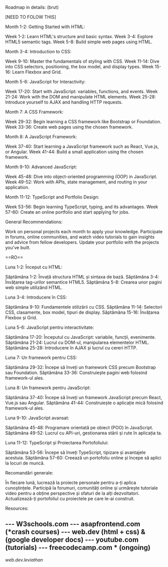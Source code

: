 
Roadmap in details: (brut)

[NEED TO FOLOW THIS]

Month 1-2: Getting Started with HTML:

Week 1-2: Learn HTML's structure and basic syntax.
Week 3-4: Explore HTML5 semantic tags.
Week 5-8: Build simple web pages using HTML.


Month 3-4: Introduction to CSS:

Week 9-10: Master the fundamentals of styling with CSS.
Week 11-14: Dive into CSS selectors, positioning, the box model, and display types.
Week 15-16: Learn Flexbox and Grid.


Month 5-6: JavaScript for Interactivity:

Week 17-20: Start with JavaScript: variables, functions, and events.
Week 21-24: Work with the DOM and manipulate HTML elements.
Week 25-28: Introduce yourself to AJAX and handling HTTP requests.


Month 7: A CSS Framework:

Week 29-32: Begin learning a CSS framework like Bootstrap or Foundation.
Week 33-36: Create web pages using the chosen framework.

Month 8: A JavaScript Framework:

Week 37-40: Start learning a JavaScript framework such as React, Vue.js, or Angular.
Week 41-44: Build a small application using the chosen framework.


Month 9-10: Advanced JavaScript:

Week 45-48: Dive into object-oriented programming (OOP) in JavaScript.
Week 49-52: Work with APIs, state management, and routing in your application.


Month 11-12: TypeScript and Portfolio Design:

Week 53-56: Begin learning TypeScript, typing, and its advantages.
Week 57-60: Create an online portfolio and start applying for jobs.



General Recommendations:

Work on personal projects each month to apply your knowledge.
Participate in forums, online communities, and watch video tutorials to gain insights and advice from fellow developers.
Update your portfolio with the projects you've built.

==RO==

Luna 1-2: Început cu HTML:

Săptămâna 1-2: Învață structura HTML și sintaxa de bază.
Săptămâna 3-4: Învățarea tag-urilor semantice HTML5.
Săptămâna 5-8: Crearea unor pagini web simple utilizând HTML.


Luna 3-4: Introducere în CSS:

Săptămâna 9-10: Fundamentele stilizării cu CSS.
Săptămâna 11-14: Selectori CSS, clasamente, box model, tipuri de display.
Săptămâna 15-16: Învățarea Flexbox și Grid.


Luna 5-6: JavaScript pentru interactivitate:

Săptămâna 17-20: Începutul cu JavaScript: variabile, funcții, evenimente.
Săptămâna 21-24: Lucrul cu DOM-ul, manipularea elementelor HTML.
Săptămâna 25-28: Introducere în AJAX și lucrul cu cereri HTTP.


Luna 7: Un framework pentru CSS:

Săptămâna 29-32: Începe să înveți un framework CSS precum Bootstrap sau Foundation.
Săptămâna 33-36: Construiește pagini web folosind framework-ul ales.


Luna 8: Un framework pentru JavaScript:

Săptămâna 37-40: Începe să înveți un framework JavaScript precum React, Vue.js sau Angular.
Săptămâna 41-44: Construiește o aplicație mică folosind framework-ul ales.


Luna 9-10: JavaScript avansat:

Săptămâna 45-48: Programare orientată pe obiect (POO) în JavaScript.
Săptămâna 49-52: Lucrul cu API-uri, gestionarea stării și rute în aplicația ta.


Luna 11-12: TypeScript și Proiectarea Portofoliului:

Săptămâna 53-56: Începe să înveți TypeScript, tipizare și avantajele acestuia.
Săptămâna 57-60: Creează un portofoliu online și începe să aplici la locuri de muncă.


Recomandări generale:

În fiecare lună, lucrează la proiecte personale pentru a-ți aplica cunoștințele.
Participă la forumuri, comunități online și urmărește tutoriale video pentru a obține perspective și sfaturi de la alți dezvoltatori.
Actualizează-ți portofoliul cu proiectele pe care le-ai construit.

Resources:

 ---  W3schools.com
 ---  asapfrontend.com (*crash courses)
 ---  web.dev (html + css) & (google developer docs)
 ---  youtube.com (tutorials)
 ---  freecodecamp.com * (ongoing)
 ---  


*web.dev.leviathan*